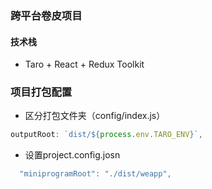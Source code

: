 ### 跨平台卷皮项目

#### 技术栈

- Taro + React + Redux Toolkit

### 项目打包配置

- 区分打包文件夹（config/index.js）

```js
outputRoot: `dist/${process.env.TARO_ENV}`,

```
- 设置project.config.josn
```js
  "miniprogramRoot": "./dist/weapp",
```